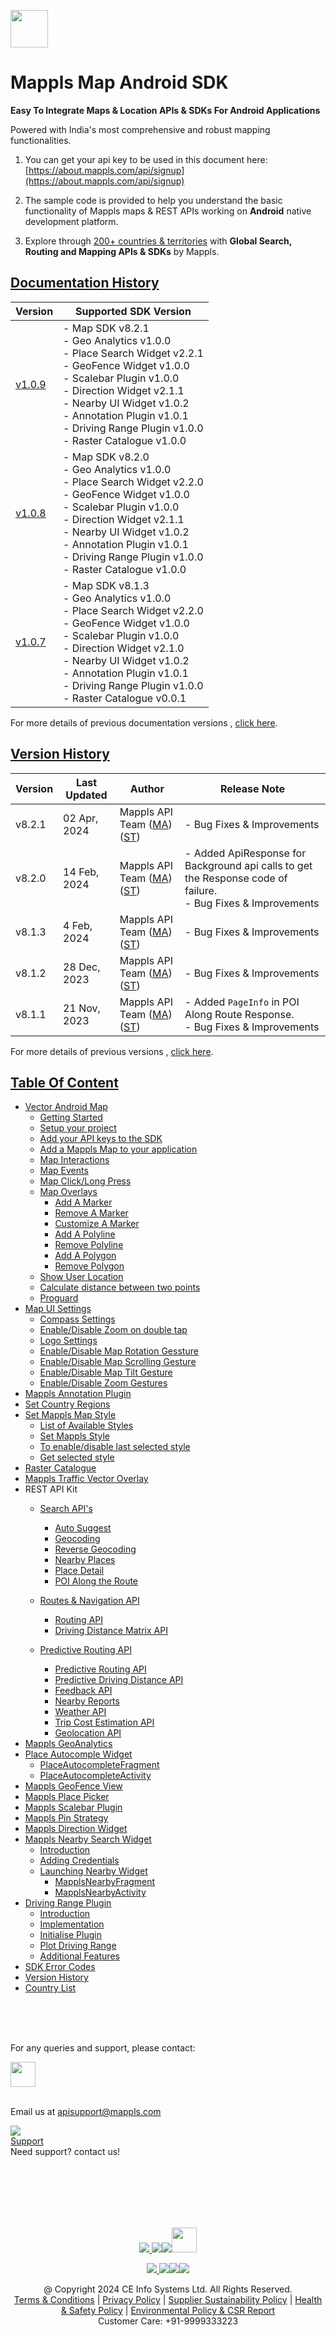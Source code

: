 [<img src="https://about.mappls.com/images/mappls-b-logo.svg" height="60"/> </p>](https://www.mapmyindia.com/api)

# Mappls Map Android SDK

**Easy To Integrate Maps & Location APIs & SDKs For Android Applications**

Powered with India's most comprehensive and robust mapping functionalities.

1. You can get your api key to be used in this document here: [https://about.mappls.com/api/signup](https://about.mappls.com/api/signup)

2. The sample code is provided to help you understand the basic functionality of Mappls maps & REST APIs working on **Android** native development platform.

4. Explore through [200+ countries & territories](https://github.com/MapmyIndia/mapmyindia-rest-api/blob/master/docs/countryISO.md) with **Global Search, Routing and Mapping APIs & SDKs** by Mappls.

## [Documentation History]()

| Version                         | Supported SDK Version                                                                                                                                                                                                                                                                                               | 
|---------------------------------|---------------------------------------------------------------------------------------------------------------------------------------------------------------------------------------------------------------------------------------------------------------------------------------------------------------------|
| [v1.0.9](../v1.0.9/README.md) | - Map SDK v8.2.1 <br/> - Geo Analytics v1.0.0 <br/> - Place Search Widget v2.2.1 <br/> - GeoFence Widget v1.0.0 <br/> - Scalebar Plugin v1.0.0 <br/> - Direction Widget v2.1.1 <br/> - Nearby UI Widget v1.0.2 <br/> - Annotation Plugin v1.0.1 <br/> - Driving Range Plugin v1.0.0 <br/> - Raster Catalogue v1.0.0 |
| [v1.0.8](../v1.0.8/README.md) | - Map SDK v8.2.0 <br/> - Geo Analytics v1.0.0 <br/> - Place Search Widget v2.2.0 <br/> - GeoFence Widget v1.0.0 <br/> - Scalebar Plugin v1.0.0 <br/> - Direction Widget v2.1.1 <br/> - Nearby UI Widget v1.0.2 <br/> - Annotation Plugin v1.0.1 <br/> - Driving Range Plugin v1.0.0 <br/> - Raster Catalogue v1.0.0 |
| [v1.0.7](docs/v1.0.7/README.md) | - Map SDK v8.1.3 <br/> - Geo Analytics v1.0.0 <br/> - Place Search Widget v2.2.0 <br/> - GeoFence Widget v1.0.0 <br/> - Scalebar Plugin v1.0.0 <br/> - Direction Widget v2.1.0 <br/> - Nearby UI Widget v1.0.2 <br/> - Annotation Plugin v1.0.1 <br/> - Driving Range Plugin v1.0.0 <br/> - Raster Catalogue v0.0.1 | 

For more details of previous documentation versions , [click here](docs/v1.0.9/Doc-Version-History.md).

## [Version History]()

| Version | Last Updated      | Author | Release Note                                                                                                                                                                                         | 
|---------|-------------------| ---- |------------------------------------------------------------------------------------------------------------------------------------------------------------------------------------------------------|
| v8.2.1  | 02 Apr, 2024     | Mappls API Team ([MA](https://github.com/mdakram)) ([ST](https://github.com/saksham66)) | - Bug Fixes & Improvements                                                                                                                       |
| v8.2.0  | 14 Feb, 2024     | Mappls API Team ([MA](https://github.com/mdakram)) ([ST](https://github.com/saksham66)) | - Added ApiResponse for Background api calls to get the Response code of failure. <br/>  - Bug Fixes & Improvements                                                                                                                       |
| v8.1.3  | 4 Feb, 2024     | Mappls API Team ([MA](https://github.com/mdakram)) ([ST](https://github.com/saksham66)) | - Bug Fixes & Improvements                                                                                                                        |
| v8.1.2  | 28 Dec, 2023     | Mappls API Team ([MA](https://github.com/mdakram)) ([ST](https://github.com/saksham66)) | - Bug Fixes & Improvements                                                                                                                        |
| v8.1.1  | 21 Nov, 2023     | Mappls API Team ([MA](https://github.com/mdakram)) ([ST](https://github.com/saksham66)) | - Added `PageInfo` in POI Along Route Response.  <br/> - Bug Fixes & Improvements                                                                                                                        |


For more details of previous versions , [click here](docs/v1.0.9/Version-History.md).


## [Table Of Content]()
- [Vector Android Map](docs/v1.0.9/Getting-Started.md)
    * [Getting Started](docs/v1.0.9/Getting-Started.md#getting-started)
    * [Setup your project](docs/v1.0.9/Getting-Started.md#setup-your-project)
    * [Add your API keys to the SDK](docs/v1.0.9/Getting-Started.md#add-your-api-keys-to-the-sdk)
    * [Add a Mappls Map to your application](docs/v1.0.9/Getting-Started.md#add-a-mappls-map-to-your-application)
    * [Map Interactions](docs/v1.0.9/Getting-Started.md#map-interactions)
    * [Map Events](docs/v1.0.9/Getting-Started.md#map-events)
    * [Map Click/Long Press](docs/v1.0.9/Getting-Started.md#map-clicklong-press)
    * [Map Overlays](docs/v1.0.9/Getting-Started.md#map-overlays)
        - [Add A Marker](docs/v1.0.9/Getting-Started.md#add-a-marker)
        - [Remove A Marker](docs/v1.0.9/Getting-Started.md#remove-a-marker)
        - [Customize A Marker](docs/v1.0.9/Getting-Started.md#customize-a-marker)
        - [Add A Polyline](docs/v1.0.9/Getting-Started.md#add-a-polyline)
        - [Remove Polyline](docs/v1.0.9/Getting-Started.md#remove-polyline)
        - [Add A Polygon](docs/v1.0.9/Getting-Started.md#add-a-polygon)
        - [Remove Polygon](docs/v1.0.9/Getting-Started.md#remove-polygon)
    * [Show User Location](docs/v1.0.9/Getting-Started.md#show-user-location)
    * [Calculate distance between two points](docs/v1.0.9/Getting-Started.md#calculate-distance-between-two-points)
    * [Proguard](docs/v1.0.9/Getting-Started.md#proguard)
- [Map UI Settings](docs/v1.0.9/Map-UI-Settings.md)
    * [Compass Settings](docs/v1.0.9/Map-UI-Settings.md#compass-settings)
    * [Enable/Disable Zoom on double tap](docs/v1.0.9/Map-UI-Settings.md#enabledisable-zoom-on-double-tap)
    * [Logo Settings](docs/v1.0.9/Map-UI-Settings.md#logo-settings)
    * [Enable/Disable Map Rotation Gessture](docs/v1.0.9/Map-UI-Settings.md#enable-disable-map-rotation-gesture)
    * [Enable/Disable Map Scrolling Gesture](docs/v1.0.9/Map-UI-Settings.md#enabledisable-map-scrolling-gesture)
    * [Enable/Disable Map Tilt Gesture](docs/v1.0.9/Map-UI-Settings.md#enable-disable-map-tilt-gesture)
    * [Enable/Disable Zoom Gestures](docs/v1.0.9/Map-UI-Settings.md#enabledisable-zoom-gesture)
- [Mappls Annotation Plugin](docs/v1.0.9/AnnotationPlugin.md)
- [Set Country Regions](docs/v1.0.9/Set-Regions.md)
- [Set Mappls Map Style](docs/v1.0.9/Map-Style.md)
    * [List of Available Styles](docs/v1.0.9/Map-Style.md#list-of-available-styles)
    * [Set Mappls Style](docs/v1.0.9/Map-Style.md#set-mappls-style)
    * [To enable/disable last selected style](docs/v1.0.9/Map-Style.md#to-enabledisable-last-selected-style)
    * [Get selected style](docs/v1.0.9/Map-Style.md#get-selected-style)
- [Raster Catalogue](docs/v1.0.9/raster_catalogue.md)
- [Mappls Traffic Vector Overlay](docs/v1.0.9/Traffic-Vector-Overlay.md)
- REST API Kit
    * [Search API's](docs/v1.0.9/Search-Api.md)
        - [Auto Suggest](docs/v1.0.9/Search-Api.md#auto-suggest)
        - [Geocoding](docs/v1.0.9/Search-Api.md#geocoding)
        - [Reverse Geocoding](docs/v1.0.9/Search-Api.md#reverse-geocoding)
        - [Nearby Places](docs/v1.0.9/Search-Api.md#nearby-places)
        - [Place Detail](docs/v1.0.9/Search-Api.md#place-details)
        - [POI Along the Route](docs/v1.0.9/Search-Api.md#poi-along-the-route)

    * [Routes & Navigation API](docs/v1.0.9/Routing-API.md)
        - [Routing API](docs/v1.0.9/Routing-API.md#routing-api)
        - [Driving Distance Matrix API](docs/v1.0.9/Routing-API.md#driving-distance-matrix-api)
  * [Predictive Routing API](docs/v1.0.9/Predictive-Route-APIs.md)
      - [Predictive Routing API](docs/v1.0.9/Predictive-Route-APIs.md#predictive-routing-api)
      - [Predictive Driving Distance API](docs/v1.0.9/Predictive-Route-APIs.md#predictive-distance)
    * [Feedback API](docs/v1.0.9/Feedback.md)
    * [Nearby Reports](docs/v1.0.9/Nearby-Report.md)
    * [Weather API](docs/v1.0.9/Weather-API.md)
    * [Trip Cost Estimation API](docs/v1.0.9/trip-cost-estimation.md)
    * [Geolocation API](docs/v1.0.9/Geolocation.md)
- [Mappls GeoAnalytics](docs/v1.0.9/Geoanalytics.md)
- [Place Autocomple Widget](docs/v1.0.9/Place-Autocomplete.md)
    * [PlaceAutocompleteFragment](docs/v1.0.9/Place-Autocomplete.md#placeautocompletefragment)
    * [PlaceAutocompleteActivity](docs/v1.0.9/Place-Autocomplete.md#placeautocompleteactivity)
- [Mappls GeoFence View](docs/v1.0.9/GeoFence-View.md)
- [Mappls Place Picker](docs/v1.0.9/Place-Picker.md)
- [Mappls Scalebar Plugin](docs/v1.0.9/Scalebar-Plugin.md)
- [Mappls Pin Strategy](docs/v1.0.9/MapplsPinStrategy.md)
- [Mappls Direction Widget](docs/v1.0.9/Direction-Widget.md)
- [Mappls Nearby Search Widget](docs/v1.0.9/Nearby-Widget.md)
    * [Introduction](docs/v1.0.9/Nearby-Widget.md#introduction)
    * [Adding Credentials](docs/v1.0.9/Nearby-Widget.md#step-2----adding-credentials)
    * [Launching Nearby Widget](docs/v1.0.9/Nearby-Widget.md#step-3----launching-nearby-widget)
        - [MapplsNearbyFragment](docs/v1.0.9/Nearby-Widget.md#mapplsnearbyfragment)
        - [MapplsNearbyActivity](docs/v1.0.9/Nearby-Widget.md#mapplsnearbyactivity)
- [Driving Range Plugin](docs/v1.0.9/Driving-Range-Plugin.md)
    - [Introduction](docs/v1.0.9/Driving-Range-Plugin.md#introduction)
    - [Implementation](docs/v1.0.9/Driving-Range-Plugin.md#implementation)
    - [Initialise Plugin](docs/v1.0.9/Driving-Range-Plugin.md#initialise-plugin)
    - [Plot Driving Range](docs/v1.0.9/Driving-Range-Plugin.md#plot-driving-range)
    - [Additional Features](docs/v1.0.9/Driving-Range-Plugin.md#additional-features)
- [SDK Error Codes](docs/v1.0.9/SDK-Error-code.md)
- [Version History](docs/v1.0.9/Version-History.md)
- [Country List](https://github.com/mappls-api/mappls-rest-apis/blob/main/docs/countryISO.md)

<br><br><br>

For any queries and support, please contact:

[<img src="https://about.mappls.com/images/mappls-logo.svg" height="40"/> </p>](https://about.mappls.com/api/)    
Email us at [apisupport@mappls.com](mailto:apisupport@mappls.com)


![](https://www.mapmyindia.com/api/img/icons/support.png)    
[Support](https://about.mappls.com/contact/)    
Need support? contact us!

<br></br>    
<br></br>

[<p align="center"> <img src="https://www.mapmyindia.com/api/img/icons/stack-overflow.png"/> ](https://stackoverflow.com/questions/tagged/mappls-api)[![](https://www.mapmyindia.com/api/img/icons/blog.png)](https://about.mappls.com/blog/)[![](https://www.mapmyindia.com/api/img/icons/gethub.png)](https://github.com/Mappls-api)[<img src="https://mmi-api-team.s3.ap-south-1.amazonaws.com/API-Team/npm-logo.one-third%5B1%5D.png" height="40"/> </p>](https://www.npmjs.com/org/mapmyindia)



[<p align="center"> <img src="https://www.mapmyindia.com/june-newsletter/icon4.png"/> ](https://www.facebook.com/Mapplsofficial)[![](https://www.mapmyindia.com/june-newsletter/icon2.png)](https://twitter.com/mappls)[![](https://www.mapmyindia.com/newsletter/2017/aug/llinkedin.png)](https://www.linkedin.com/company/mappls/)[![](https://www.mapmyindia.com/june-newsletter/icon3.png)](https://www.youtube.com/channel/UCAWvWsh-dZLLeUU7_J9HiOA)




<div align="center">@ Copyright 2024 CE Info Systems Ltd. All Rights Reserved.</div>    

<div align="center"> <a href="https://about.mappls.com/api/terms-&-conditions">Terms & Conditions</a> | <a href="https://about.mappls.com/about/privacy-policy">Privacy Policy</a> | <a href="https://about.mappls.com/pdf/mapmyIndia-sustainability-policy-healt-labour-rules-supplir-sustainability.pdf">Supplier Sustainability Policy</a> | <a href="https://about.mappls.com/pdf/Health-Safety-Management.pdf">Health & Safety Policy</a> | <a href="https://about.mappls.com/pdf/Environment-Sustainability-Policy-CSR-Report.pdf">Environmental Policy & CSR Report</a>    

<div align="center">Customer Care: +91-9999333223</div>